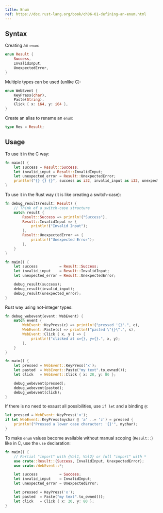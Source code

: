 ```yaml
---
title: Enum
ref: https://doc.rust-lang.org/book/ch06-01-defining-an-enum.html
---
```


## Syntax

Creating an `enum`:

```rust
enum Result {
    Success,
    InvalidInput,
    UnexpectedError,
}
```

Multiple types can be used (unlike C):

```rust
enum WebEvent {
    KeyPress(char),
    Paste(String),
    Click { x: i64, y: i64 },
}
```

Create an alias to rename an `enum`:

```rust
type Res = Result;
```

## Usage

To use it in the C way:

```rust
fn main() {
    let success = Result::Success;
    let invalid_input = Result::InvalidInput;
    let unexpected_error = Result::UnexpectedError;
    println!("{} {} {}", success as i32, invalid_input as i32, unexpected_error as i32);
}
```

To use it in the Rust way (it is like creating a switch-case):

```rust
fn debug_result(result: Result) {
    // Think of a switch-case structure
    match result {
        Result::Success => println!("Success"),
        Result::InvalidInput => {
            println!("Invalid Input");
        },
        Result::UnexpectedError => {
            println!("Unexpected Error");
        },
    }
}

fn main() {
    let success          = Result::Success;
    let invalid_input    = Result::InvalidInput;
    let unexpected_error = Result::UnexpectedError;

    debug_result(success);
    debug_result(invalid_input);
    debug_result(unexpected_error);
}
```

Rust way using not-integer types:

```rust
fn debug_webevent(event: WebEvent) {
    match event {
        WebEvent::KeyPress(c) => println!("pressed '{}'.", c),
        WebEvent::Paste(s) => println!("pasted \"{}\".", s),
        WebEvent::Click { x, y } => {
            println!("clicked at x={}, y={}.", x, y);
        },
    }
}

fn main() {
    let pressed = WebEvent::KeyPress('x');
    let pasted  = WebEvent::Paste("my text".to_owned());
    let click   = WebEvent::Click { x: 20, y: 80 };

    debug_webevent(pressed);
    debug_webevent(pasted);
    debug_webevent(click);
}
```

If there is no need to exaust all possibilities,
use `if let` and a binding `@`:

```rust
let pressed = WebEvent::KeyPress('x');
if let WebEvent::KeyPress(mychar @ 'a' ..= 'z') = pressed {
    println!("Pressed a lower case character: '{}'", mychar);
}
```

To make `enum` values become available without manual scoping (`Result::`) like in C,
use the `use` declaration:

```rust
fn main() {
    // Partial "import" with {Val1, Val2} or full "import" with *
    use crate::Result::{Success, InvalidInput, UnexpectedError};
    use crate::WebEvent::*;

    let success          = Success;
    let invalid_input    = InvalidInput;
    let unexpected_error = UnexpectedError;

    let pressed = KeyPress('x');
    let pasted  = Paste("my text".to_owned());
    let click   = Click { x: 20, y: 80 };
}
```
